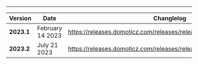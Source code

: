 ---

| Version    | Date                  | Changlelog                  |
| ---------- | --------------------- | --------------------------- |
| **2023.1**   | February 14 2023    | https://releases.domoticz.com/releases/release/history_linux_aarch64.txt |
| **2023.2**   | July 21 2023        | https://releases.domoticz.com/releases/release/history_linux_aarch64.txt |
